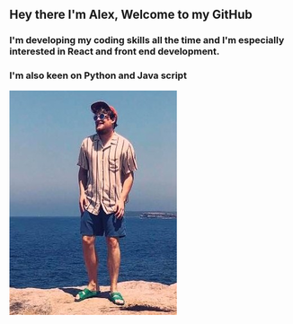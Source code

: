 ## Hey there I'm Alex, Welcome to my GitHub 

### I'm developing my coding skills all the time and I'm especially interested in React and front end development.
### I'm also keen on Python and Java script 
![me](https://github.com/Arditti93/Arditti93/blob/master/me_crop.jpg)
<!--
**Arditti93/Arditti93** is a ✨ _special_ ✨ repository because its `README.md` (this file) appears on your GitHub profile.

Here are some ideas to get you started:

- 🔭 I’m currently working on ...
- 🌱 I’m currently learning ...
- 👯 I’m looking to collaborate on ...
- 🤔 I’m looking for help with ...
- 💬 Ask me about ...
- 📫 How to reach me: ...
- 😄 Pronouns: ...
- ⚡ Fun fact: ...
-->
